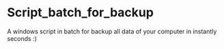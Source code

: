 # Script_batch_for_backup
A windows script in batch for backup all data of your computer in instantly seconds :)

